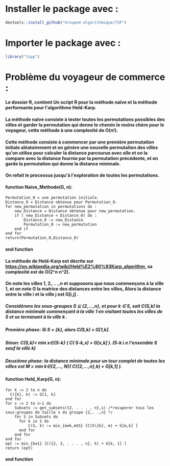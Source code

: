 # Installer le package avec : 
```R
devtools::install_github("Groupe4-algorithmique/TSP")
```
# Importer le package avec :
```R
library("tspp")
```

# Problème du voyageur de commerce :
#### Le dossier R, contient Un script R pour la méthode naïve et la méthode performante pour l'algorithme Held-Karp.
#### 
#### La méthode naïve consiste à tester toutes les permutations possibles des villes et garder la permutation qui donne le chemin le moins chère pour le voyageur, cette méthode à une complexité de O(n!).
#### Cette méthode consiste à commencer par une première permutation initiale aléatoirement et on génère une nouvelle permutation des villes qu'on utilise pour calculer la distance parcourue avec elle et on la compare avec la distance fournie par la permutation précédente, et on garde la permutation qui donne la distance minimale.
#### On refait le processus jusqu'à l'exploration de toutes les permutations.
#### function Naive_Methode(G, n):
    Permutation_0 = une permutation initiale.
    Distance_0 = Distance obtenue pour Permutation_0. 
    for new_permutation in permutations do :
        new_Distance = Distance obtenue pour new_permutation.
        if ( new_Distance < Distance_0) do :
            Distance_0 := new_Distance
            Permutation_0 := new_permutation
        end if
    end for
    return(Permutation_0,Distance_0)  
#### end function 

#### La méthode de Held-Karp est décrite sur https://en.wikipedia.org/wiki/Held%E2%80%93Karp_algorithm, sa complexité est de O(2^n n^2).

#### On note les villes 1, 2,. . .,n et supposons que nous commençons à la ville 1, et on note G la matrice des distances entre les villes, Alors la distance entre la ville i et la ville j est G[i,j] .

##### Considérons les sous-groupes S ⊆ {2,...,n}, et pour k ∈ S, soit C(S,k) la distance minimale commençant à la ville 1 en visitant toutes les villes de S et se terminant à la ville k . 

##### Première phase: Si S = {k}, alors C(S,k) = G[1,k]. 
#####                 Sinon: C(S,k)= min x∈{S-k} ( C( S-k,x) + G[x,k] ). (S-k i.e l'ensemble S sauf la ville k)

##### Deuxième phase: la distance minimale pour un tour complet de toutes les villes est M = min k∈{2,..., N}( C({2,...,n},k) + G[k,1] ). 

#### function Held_Karp(G, n):
    for k := 2 to n do 
      C({k}, k) := G[1, k] 
    end for 
    for s := 2 to n−1 do 
        Subsets := get_subsets({2, . . . , n},s) /*recuperer tous les sous-groupes de taille s du groupe {2,. .,n} */
        for S in Subsets do 
          for k in S do 
              C(S, k) := min_{m≠k,m∈S} [C(S\{k}, m) + G[m,k] ]
          end for 
        end for 
    end for 
    opt := min_{k≠1} [C({2, 3, . . . , n}, k) + G[k, 1] ] 
    return (opt) 
#### end function 
